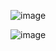 ![image](https://user-images.githubusercontent.com/90271486/198341904-54747fc5-dce9-4b89-8175-4bfa605d16ad.png)  

![image](https://user-images.githubusercontent.com/90271486/198341950-16a1dc53-5c27-4f03-bc77-7f70fbb897ba.png)
